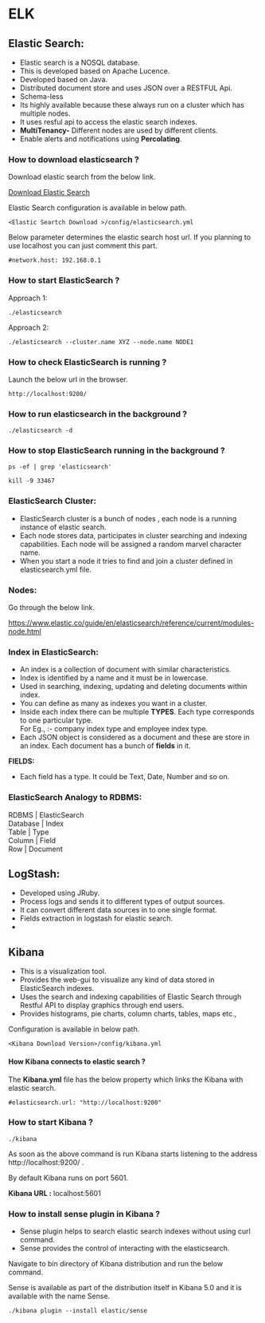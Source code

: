 # ELK

## Elastic Search:  
- Elastic search is a NOSQL database. 
- This is developed based on Apache Lucence.
- Developed based on Java.
- Distributed document store and uses JSON over a RESTFUL Api.
- Schema-less
- Its highly available because these always run on a cluster which has multiple nodes.
- It uses resful api to access the elastic search indexes.
- **MultiTenancy-** Different nodes are used by different clients.
- Enable alerts and notifications using **Percolating**.  

### How to download elasticsearch ?

Download elastic search from the below link.  

[Download Elastic Search](https://www.elastic.co/downloads/elasticsearch)

Elastic Search configuration is available in below path.  

```
<Elastic Seartch Download >/config/elasticsearch.yml 
```

Below parameter determines the elastic search host url. If you planning to use localhost you can just comment this part.   

```
#network.host: 192.168.0.1
```

### How to start ElasticSearch ?

Approach 1:  
```
./elasticsearch
```

Approach 2:  

```
./elasticsearch --cluster.name XYZ --node.name NODE1
```

### How to check ElasticSearch is running ?

Launch the below url in the browser.  

```
http://localhost:9200/
```


### How to run elasticsearch in the background ?

```
./elasticsearch -d

```

### How to stop ElasticSearch running in the background ?

```
ps -ef | grep 'elasticsearch'

kill -9 33467
```
### ElasticSearch Cluster:

- ElasticSearch cluster is a bunch of nodes , each node is a running instance of elastic search.
- Each node stores data, participates in cluster searching and indexing capabilities. Each node will be assigned a random marvel character name.
- When you start a node it tries to find and join a cluster defined in elasticsearch.yml file.

### Nodes:
Go through the below link.  

https://www.elastic.co/guide/en/elasticsearch/reference/current/modules-node.html

### Index in ElasticSearch:  
- An index is a collection of document with similar characteristics.
- Index is identified by a name and it must be in lowercase.
- Used in searching, indexing, updating and deleting documents within index.
- You can define as many as indexes you want in a cluster.
- Inside each index there can be multiple **TYPES**. Each type corresponds to one particular type.  
  For Eg., :- company index type and employee index type.  
- Each JSON object is considered as a document and these are store in an index. Each document has a bunch of **fields** in it.

**FIELDS:**  
- Each field has a type. It could be Text, Date, Number and so on.  

### ElasticSearch Analogy to RDBMS:
RDBMS       |   ElasticSearch  
Database    |   Index  
Table       |   Type  
Column      |   Field  
Row         |   Document  




## LogStash:
- Developed using JRuby.
- Process logs and sends it to different types of output sources.
- It can convert different data sources in to one single format.
- Fields extraction in logstash for elastic search.
- 

## Kibana
- This is a visualization tool.
- Provides the web-gui to visualize any kind of data stored in ElasticSearch indexes.
- Uses the search and indexing capabilities of Elastic Search through Restful API to display graphics through end users.
- Provides histograms, pie charts, column charts, tables, maps etc.,

Configuration is available in below path.  

```
<Kibana Download Version>/config/kibana.yml

```

#### How Kibana connects to elastic search ?

The **Kibana.yml** file has the below property which links the Kibana with elastic search.  

```
#elasticsearch.url: "http://localhost:9200"
```

### How to start Kibana ?

```
./kibana

```

As soon as the above command is run Kibana starts listening to the address http://localhost:9200/ .  

By default Kibana runs on port 5601.  

**Kibana URL :** localhost:5601  

### How to install sense plugin in Kibana ?

- Sense plugin helps to search elastic search indexes without using curl command.  
- Sense provides the control of interacting with the elasticsearch.
 
 Navigate to bin directory of Kibana distribution and run the below command.  
 
 Sense is available as part of the distribution itself in Kibana 5.0 and it is available with the name Sense.  
 
 ```
 ./kibana plugin --install elastic/sense
 
 ```








